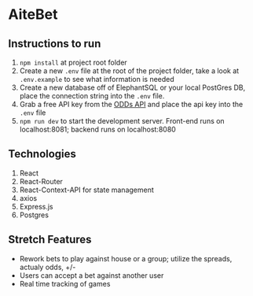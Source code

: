 # AiteBet

## Instructions to run
1. `npm install` at project root folder
2. Create a new `.env` file at the root of the project folder, take a look at `.env.example` to see what information is needed
3. Create a new database off of ElephantSQL or your local PostGres DB, place the connection string into the `.env` file.
4. Grab a free API key from the [ODDs API](https://the-odds-api.com/) and place the api key into the  `.env` file
5. `npm run dev` to start the development server. Front-end runs on localhost:8081; backend runs on localhost:8080

## Technologies
1. React
2. React-Router
3. React-Context-API for state management
4. axios
5. Express.js
6. Postgres

## Stretch Features
* Rework bets to play against house or a group; utilize the spreads, actualy odds, +/-
* Users can accept a bet against another user
* Real time tracking of games 
